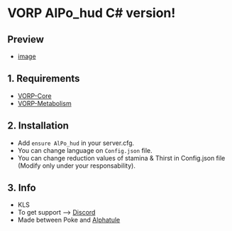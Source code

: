 # VORP AlPo_hud C# version!

## Preview
- [image](https://cdn.discordapp.com/attachments/704317933353959432/730292404367654912/Screenshot_225.png)

## 1. Requirements

- [VORP-Core](https://github.com/VORPCORE/VORP-Core)
- [VORP-Metabolism](https://github.com/VORPCORE/VORP-Metabolism)

## 2. Installation

- Add ```ensure AlPo_hud``` in your server.cfg.
- You can change language on ```Config.json``` file.
- You can change reduction values of stamina & Thirst in Config.json file (Modify only under your responsability).

## 3. Info
- KLS
- To get support --> [Discord](http://discord.vorpcore.com/)
- Made between Poke and [Alphatule](https://github.com/alphatule)
